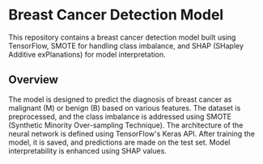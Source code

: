 # Breast Cancer Detection Model
This repository contains a breast cancer detection model built using TensorFlow, SMOTE for handling class imbalance, and SHAP (SHapley Additive exPlanations) for model interpretation.

## Overview
The model is designed to predict the diagnosis of breast cancer as malignant (M) or benign (B) based on various features. The dataset is preprocessed, and the class imbalance is addressed using SMOTE (Synthetic Minority Over-sampling Technique). The architecture of the neural network is defined using TensorFlow's Keras API. After training the model, it is saved, and predictions are made on the test set. Model interpretability is enhanced using SHAP values.
